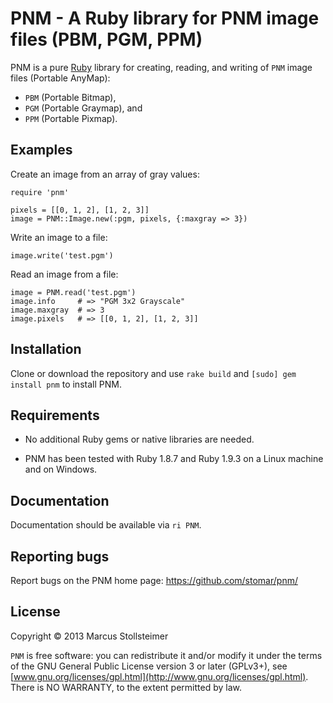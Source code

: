 PNM - A Ruby library for PNM image files (PBM, PGM, PPM)
========================================================

PNM is a pure [Ruby][Ruby] library for creating, reading,
and writing of `PNM` image files (Portable AnyMap):

- `PBM` (Portable Bitmap),
- `PGM` (Portable Graymap), and
- `PPM` (Portable Pixmap).

Examples
--------

Create an image from an array of gray values:

    require 'pnm'

    pixels = [[0, 1, 2], [1, 2, 3]]
    image = PNM::Image.new(:pgm, pixels, {:maxgray => 3})

Write an image to a file:

    image.write('test.pgm')

Read an image from a file:

    image = PNM.read('test.pgm')
    image.info     # => "PGM 3x2 Grayscale"
    image.maxgray  # => 3
    image.pixels   # => [[0, 1, 2], [1, 2, 3]]

Installation
------------

Clone or download the repository and use `rake build`
and `[sudo] gem install pnm` to install PNM.

Requirements
------------

- No additional Ruby gems or native libraries are needed.

- PNM has been tested with Ruby 1.8.7 and Ruby 1.9.3
  on a Linux machine and on Windows.

Documentation
-------------

Documentation should be available via `ri PNM`.

Reporting bugs
--------------

Report bugs on the PNM home page: <https://github.com/stomar/pnm/>

License
-------

Copyright &copy; 2013 Marcus Stollsteimer

`PNM` is free software: you can redistribute it and/or modify
it under the terms of the GNU General Public License version 3 or later (GPLv3+),
see [www.gnu.org/licenses/gpl.html](http://www.gnu.org/licenses/gpl.html).
There is NO WARRANTY, to the extent permitted by law.


[Ruby]: http://www.ruby-lang.org/
